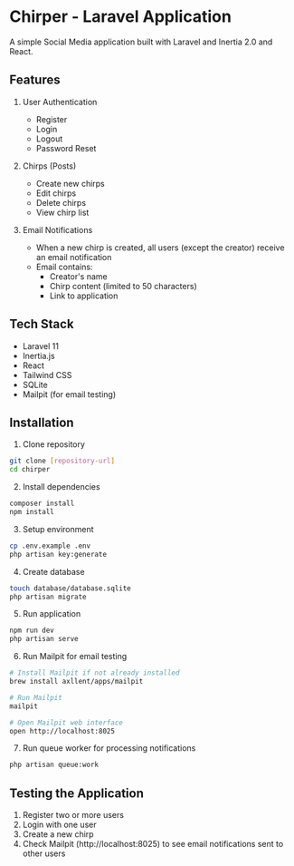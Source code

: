 # Chirper - Laravel Application

A simple Social Media application built with Laravel and Inertia 2.0 and React.

## Features

1. User Authentication

   - Register
   - Login
   - Logout
   - Password Reset

2. Chirps (Posts)

   - Create new chirps
   - Edit chirps
   - Delete chirps
   - View chirp list

3. Email Notifications
   - When a new chirp is created, all users (except the creator) receive an email notification
   - Email contains:
     - Creator's name
     - Chirp content (limited to 50 characters)
     - Link to application

## Tech Stack

- Laravel 11
- Inertia.js
- React
- Tailwind CSS
- SQLite
- Mailpit (for email testing)

## Installation

1. Clone repository

```bash
git clone [repository-url]
cd chirper
```

2. Install dependencies

```bash
composer install
npm install
```

3. Setup environment

```bash
cp .env.example .env
php artisan key:generate
```

4. Create database

```bash
touch database/database.sqlite
php artisan migrate
```

5. Run application

```bash
npm run dev
php artisan serve
```

6. Run Mailpit for email testing

```bash
# Install Mailpit if not already installed
brew install axllent/apps/mailpit

# Run Mailpit
mailpit

# Open Mailpit web interface
open http://localhost:8025
```

7. Run queue worker for processing notifications

```bash
php artisan queue:work
```

## Testing the Application

1. Register two or more users
2. Login with one user
3. Create a new chirp
4. Check Mailpit (http://localhost:8025) to see email notifications sent to other users
